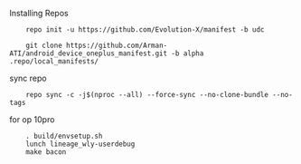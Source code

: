 Installing Repos

        repo init -u https://github.com/Evolution-X/manifest -b udc

        git clone https://github.com/Arman-ATI/android_device_oneplus_manifest.git -b alpha .repo/local_manifests/
        
sync repo

        repo sync -c -j$(nproc --all) --force-sync --no-clone-bundle --no-tags

for op 10pro
        
        . build/envsetup.sh
        lunch lineage_wly-userdebug
        make bacon
